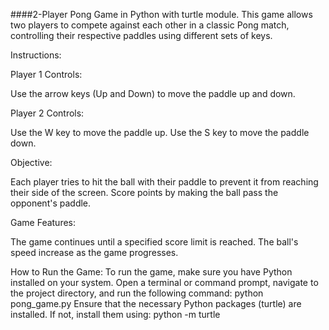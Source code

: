 ####2-Player Pong Game in Python with turtle module.
This game allows two players to compete against each other in a classic Pong match, 
controlling their respective paddles using different sets of keys.

Instructions:

Player 1 Controls:

Use the arrow keys (Up and Down) to move the paddle up and down.

Player 2 Controls:

Use the W key to move the paddle up.
Use the S key to move the paddle down.

Objective:

Each player tries to hit the ball with their paddle to prevent it from reaching their side of the screen.
Score points by making the ball pass the opponent's paddle.

Game Features:

The game continues until a specified score limit is reached.
The ball's speed increase as the game progresses.

How to Run the Game:
To run the game, make sure you have Python installed on your system. Open a terminal or command prompt, navigate to the project directory, and run the following command:
python pong_game.py
Ensure that the necessary Python packages (turtle) are installed. If not, install them using:
python -m turtle
